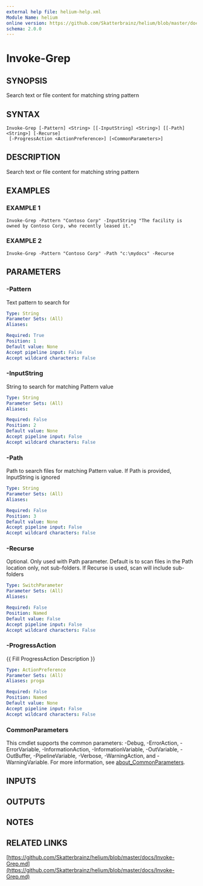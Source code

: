 ```yaml
---
external help file: helium-help.xml
Module Name: helium
online version: https://github.com/Skatterbrainz/helium/blob/master/docs/Invoke-Grep.md
schema: 2.0.0
---
```


# Invoke-Grep

## SYNOPSIS
Search text or file content for matching string pattern

## SYNTAX

```
Invoke-Grep [-Pattern] <String> [[-InputString] <String>] [[-Path] <String>] [-Recurse]
 [-ProgressAction <ActionPreference>] [<CommonParameters>]
```

## DESCRIPTION
Search text or file content for matching string pattern

## EXAMPLES

### EXAMPLE 1
```
Invoke-Grep -Pattern "Contoso Corp" -InputString "The facility is owned by Contoso Corp, who recently leased it."
```

### EXAMPLE 2
```
Invoke-Grep -Pattern "Contoso Corp" -Path "c:\mydocs" -Recurse
```

## PARAMETERS

### -Pattern
Text pattern to search for

```yaml
Type: String
Parameter Sets: (All)
Aliases:

Required: True
Position: 1
Default value: None
Accept pipeline input: False
Accept wildcard characters: False
```

### -InputString
String to search for matching Pattern value

```yaml
Type: String
Parameter Sets: (All)
Aliases:

Required: False
Position: 2
Default value: None
Accept pipeline input: False
Accept wildcard characters: False
```

### -Path
Path to search files for matching Pattern value.
If Path is provided, InputString is ignored

```yaml
Type: String
Parameter Sets: (All)
Aliases:

Required: False
Position: 3
Default value: None
Accept pipeline input: False
Accept wildcard characters: False
```

### -Recurse
Optional.
Only used with Path parameter.
Default is to scan files
in the Path location only, not sub-folders.
If Recurse is used, scan
will include sub-folders

```yaml
Type: SwitchParameter
Parameter Sets: (All)
Aliases:

Required: False
Position: Named
Default value: False
Accept pipeline input: False
Accept wildcard characters: False
```

### -ProgressAction
{{ Fill ProgressAction Description }}

```yaml
Type: ActionPreference
Parameter Sets: (All)
Aliases: proga

Required: False
Position: Named
Default value: None
Accept pipeline input: False
Accept wildcard characters: False
```

### CommonParameters
This cmdlet supports the common parameters: -Debug, -ErrorAction, -ErrorVariable, -InformationAction, -InformationVariable, -OutVariable, -OutBuffer, -PipelineVariable, -Verbose, -WarningAction, and -WarningVariable. For more information, see [about_CommonParameters](http://go.microsoft.com/fwlink/?LinkID=113216).

## INPUTS

## OUTPUTS

## NOTES

## RELATED LINKS

[https://github.com/Skatterbrainz/helium/blob/master/docs/Invoke-Grep.md](https://github.com/Skatterbrainz/helium/blob/master/docs/Invoke-Grep.md)

